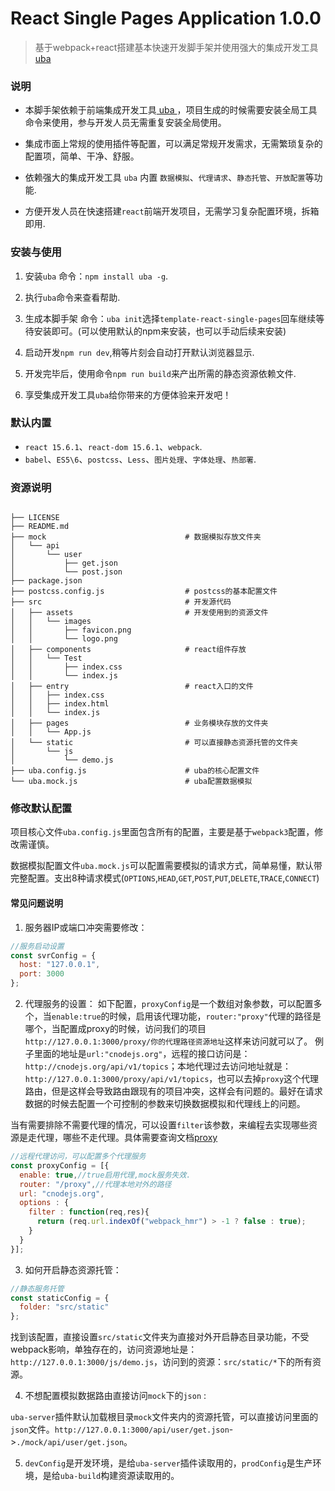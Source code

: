 # React Single Pages Application 1.0.0

> 基于webpack+react搭建基本快速开发脚手架并使用强大的集成开发工具[ uba ](https://github.com/iuap-design/tinper-uba)

### 说明

- 本脚手架依赖于前端集成开发工具[ uba ](https://github.com/iuap-design/tinper-uba)，项目生成的时候需要安装全局工具命令来使用，参与开发人员无需重复安装全局使用。

- 集成市面上常规的使用插件等配置，可以满足常规开发需求，无需繁琐复杂的配置项，简单、干净、舒服。

- 依赖强大的集成开发工具 `uba` 内置 `数据模拟`、`代理请求`、`静态托管`、`开放配置`等功能.

- 方便开发人员在快速搭建`react`前端开发项目，无需学习复杂配置环境，拆箱即用.

### 安装与使用

1. 安装`uba` 命令：`npm install uba -g`.

2. 执行`uba`命令来查看帮助.

3. 生成本脚手架 命令：`uba init`选择`template-react-single-pages`回车继续等待安装即可。(可以使用默认的npm来安装，也可以手动后续来安装)

4. 启动开发`npm run dev`,稍等片刻会自动打开默认浏览器显示.

5. 开发完毕后，使用命令`npm run build`来产出所需的静态资源依赖文件.

6. 享受集成开发工具`uba`给你带来的方便体验来开发吧！

### 默认内置

- `react 15.6.1`、`react-dom 15.6.1`、`webpack`.
- `babel`、`ES5\6`、`postcss`、`Less`、`图片处理`、`字体处理`、`热部署`.

### 资源说明

```base

├── LICENSE
├── README.md
├── mock                               # 数据模拟存放文件夹
│   └── api
│       └── user
│           ├── get.json
│           └── post.json
├── package.json
├── postcss.config.js                  # postcss的基本配置文件
├── src                                # 开发源代码
│   ├── assets                         # 开发使用到的资源文件
│   │   └── images
│   │       ├── favicon.png
│   │       └── logo.png
│   ├── components                     # react组件存放
│   │   └── Test
│   │       ├── index.css
│   │       └── index.js
│   ├── entry                          # react入口的文件
│   │   ├── index.css
│   │   ├── index.html
│   │   └── index.js
│   ├── pages                          # 业务模块存放的文件夹
│   │   └── App.js
│   └── static                         # 可以直接静态资源托管的文件夹
│       └── js
│           └── demo.js
├── uba.config.js                      # uba的核心配置文件
└── uba.mock.js                        # uba配置数据模拟

```

### 修改默认配置

项目核心文件`uba.config.js`里面包含所有的配置，主要是基于`webpack3`配置，修改需谨慎。

数据模拟配置文件`uba.mock.js`可以配置需要模拟的请求方式，简单易懂，默认带完整配置。支出8种请求模式(`OPTIONS`,`HEAD`,`GET`,`POST`,`PUT`,`DELETE`,`TRACE`,`CONNECT`)

#### 常见问题说明

1. 服务器IP或端口冲突需要修改：

  ```js
  //服务启动设置
  const svrConfig = {
    host: "127.0.0.1",
    port: 3000
  };
  ```

2. 代理服务的设置：
如下配置，`proxyConfig`是一个数组对象参数，可以配置多个，当`enable:true`的时候，启用该代理功能，`router:"proxy"`代理的路径是哪个，当配置成proxy的时候，访问我们的项目`http://127.0.0.1:3000/proxy/你的代理路径资源地址`这样来访问就可以了。
例子里面的地址是`url:"cnodejs.org"`，远程的接口访问是：`http://cnodejs.org/api/v1/topics`；本地代理过去访问地址就是：`http://127.0.0.1:3000/proxy/api/v1/topics`，也可以去掉`proxy`这个代理路由，但是这样会导致路由跟现有的项目冲突，这样会有问题的。最好在请求数据的时候去配置一个可控制的参数来切换数据模拟和代理线上的问题。

  当有需要排除不需要代理的情况，可以设置`filter`该参数，来编程去实现哪些资源是走代理，哪些不走代理。具体需要查询文档[proxy](https://www.npmjs.com/package/express-http-proxy)

  ```js
  //远程代理访问，可以配置多个代理服务
  const proxyConfig = [{
    enable: true,//true启用代理,mock服务失效.
    router: "/proxy",//代理本地对外的路径
    url: "cnodejs.org",
    options : {
      filter : function(req,res){
        return (req.url.indexOf("webpack_hmr") > -1 ? false : true);
      }
    }
  }];
  ```

3. 如何开启静态资源托管：

  ```js
  //静态服务托管
  const staticConfig = {
    folder: "src/static"
  };
  ```

  找到该配置，直接设置`src/static`文件夹为直接对外开启静态目录功能，不受webpack影响，单独存在的，访问资源地址是：`http://127.0.0.1:3000/js/demo.js`，访问到的资源：`src/static/*`下的所有资源。

4. 不想配置模拟数据路由直接访问`mock`下的`json` :

  `uba-server`插件默认加载根目录`mock`文件夹内的资源托管，可以直接访问里面的`json`文件。`http://127.0.0.1:3000/api/user/get.json`->`./mock/api/user/get.json`。

5. `devConfig`是开发环境，是给`uba-server`插件读取用的，`prodConfig`是生产环境，是给`uba-build`构建资源读取用的。
